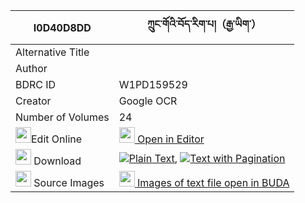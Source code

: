 |I0D40D8DD|ཀྲུང་གོའི་བོད་རིག་པ།（རྒྱ་ཡིག་） 
| --- | --- 
|Alternative Title |
|Author | 
|BDRC ID | W1PD159529
|Creator | Google OCR
|Number of Volumes| 24
|<img width="25" src="https://img.icons8.com/color/25/000000/edit-property.png">Edit Online| [<img width="25" src="https://avatars.githubusercontent.com/u/45091458?s=200&v=4"> Open in Editor](http://editor.openpecha.org/I0D40D8DD)
|<img width="25" src="https://img.icons8.com/fluent/48/000000/download-2.png"/>  Download | [![](https://img.icons8.com/color/20/000000/txt.png)Plain Text](https://github.com/Openpecha/I0D40D8DD/releases/download/v2/trung_go_i_bo_rigpa_gyayik_plain_I0D40D8DD.zip), [![](https://img.icons8.com/color/20/000000/txt.png)Text with Pagination](https://github.com/Openpecha/I0D40D8DD/releases/download/v2/trung_go_i_bo_rigpa_gyayik_pages_I0D40D8DD.zip)
|<img width="25" src="https://img.icons8.com/plasticine/100/000000/pictures-folder.png"/>  Source Images | [<img width="25" src="https://library.bdrc.io/icons/BUDA-small.svg"> Images of text file open in BUDA](https://library.bdrc.io/show/bdr:W1PD159529)